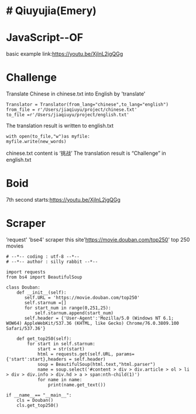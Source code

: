 # # Qiuyujia(Emery)

# JavaScript--OF
basic example
link:https://youtu.be/XjInL2jgQGg


# Challenge
Translate Chinese in chinese.txt into English by 'translate'

```
Translator = Translator(from_lang="chinese",to_lang="english")
from_file = r'/Users/jiaqiuyu/project/chinese.txt'
to_file =r'/Users/jiaqiuyu/project/english.txt'
````
The translation result is written to english.txt
```
with open(to_file,"w")as myfile:
myfile.write(new_words)
```
chinese.txt content is ‘挑战’
The translation result is “Challenge” in english.txt

# Boid
7th second starts:https://youtu.be/XjInL2jgQGg


# Scraper
’request' 'bse4' 
scraper this site'https://movie.douban.com/top250' top 250 movies 

```
# --*-- coding : utf-8 --*--
# --*-- author : silly rabbit --*--

import requests
from bs4 import BeautifulSoup

class Douban:
    def __init__(self):
       self.URL = 'https://movie.douban.com/top250'
       self.starnum =[]
       for start_num in range(0,251,25):
           self.starnum.append(start_num)
       self.header = {'User-Agent':'Mozilla/5.0 (Windows NT 6.1; WOW64) AppleWebKit/537.36 (KHTML, like Gecko) Chrome/76.0.3809.100 Safari/537.36'}

    def get_top250(self):
        for start in self.starnum:
            start = str(start)
            html = requests.get(self.URL, params={'start':start},headers = self.header)
            soup = BeautifulSoup(html.text,"html.parser")
            name = soup.select('#content > div > div.article > ol > li > div > div.info > div.hd > a > span:nth-child(1)')
            for name in name:
                print(name.get_text())

if __name__== "__main__":
    cls = Douban()
    cls.get_top250()
```
